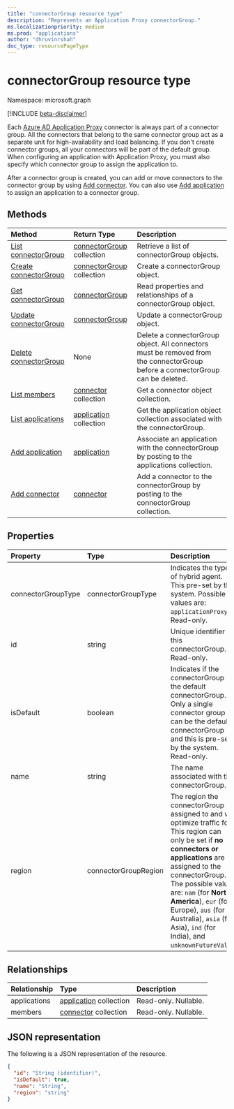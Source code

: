 ```yaml
---
title: "connectorGroup resource type"
description: "Represents an Application Proxy connectorGroup."
ms.localizationpriority: medium
ms.prod: "applications"
author: "dhruvinrshah"
doc_type: resourcePageType
---
```


# connectorGroup resource type

Namespace: microsoft.graph

[!INCLUDE [beta-disclaimer](../../includes/beta-disclaimer.md)]

Each [Azure AD Application Proxy](/azure/active-directory/app-proxy/what-is-application-proxy) connector is always part of a connector group. All the connectors that belong to the same connector group act as a separate unit for high-availability and load balancing. If you don't create connector groups, all your connectors will be part of the default group. When configuring an application with Application Proxy, you must also specify which connector group to assign the application to.

After a connector group is created, you can add or move connectors to the connector group by using [Add connector](../api/connectorgroup-post-members.md). You can also use [Add application](../api/connectorgroup-post-applications.md) to assign an application to a connector group.

## Methods

| Method		   | Return Type	|Description|
|:---------------|:--------|:----------|
|[List connectorGroup](../api/connectorgroup-list.md) |[connectorGroup](connectorgroup.md) collection | Retrieve a list of connectorGroup objects. |
|[Create connectorGroup](../api/connectorgroup-post.md) |[connectorGroup](connectorgroup.md) collection | Create a connectorGroup object. |
|[Get connectorGroup](../api/connectorgroup-get.md) | [connectorGroup](connectorgroup.md) | Read properties and relationships of a connectorGroup object. |
|[Update connectorGroup](../api/connectorgroup-update.md) | [connectorGroup](connectorgroup.md)| Update a connectorGroup object. |
|[Delete connectorGroup](../api/connectorgroup-delete.md) | None | Delete a connectorGroup object. All connectors must be removed from the connectorGroup before a connectorGroup can be deleted. |
|[List members](../api/connectorgroup-list-members.md) |[connector](connector.md) collection| Get a connector object collection. |
|[List applications](../api/connectorgroup-list-applications.md) |[application](application.md) collection| Get the application object collection associated with the connectorGroup. |
|[Add application](../api/connectorgroup-post-applications.md) |[application](application.md)| Associate an application with the connectorGroup by posting to the applications collection. |
|[Add connector](../api/connectorgroup-post-members.md) |[connector](connector.md)| Add a connector to the connectorGroup by posting to the connectorGroup collection. |

## Properties
| Property	   | Type	|Description|
|:---------------|:--------|:----------|
|connectorGroupType|connectorGroupType| Indicates the type of hybrid agent. This pre-set by the system. Possible values are: `applicationProxy`. Read-only. |
|id|string| Unique identifier for this connectorGroup. Read-only. |
|isDefault|boolean| Indicates if the connectorGroup is the default connectorGroup. Only a single connector group can be the default connectorGroup and this is pre-set by the system. Read-only. |
|name|string| The name associated with the connectorGroup. |
|region|connectorGroupRegion| The region the connectorGroup is assigned to and will optimize traffic for. This region can only be set if **no connectors or applications** are assigned to the connectorGroup. The possible values are: `nam` (for **North America**), `eur` (for Europe), `aus` (for Australia), `asia` (for Asia), `ind` (for India), and `unknownFutureValue`.|

## Relationships
| Relationship | Type	|Description|
|:---------------|:--------|:----------|
|applications|[application](application.md) collection| Read-only. Nullable.|
|members|[connector](connector.md) collection| Read-only. Nullable.|

## JSON representation

The following is a JSON representation of the resource.

<!-- {
  "blockType": "resource",
  "keyProperty":"id",
  "optionalProperties": [

  ],
  "@odata.type": "microsoft.graph.connectorGroup"
}-->

```json
{
  "id": "String (identifier)",
  "isDefault": true,
  "name": "String",
  "region": "string"
}

```

<!-- uuid: 8fcb5dbc-d5aa-4681-8e31-b001d5168d79
2015-10-25 14:57:30 UTC -->
<!--
{
  "type": "#page.annotation",
  "description": "connectorGroup resource",
  "keywords": "",
  "section": "documentation",
  "tocPath": "",
  "suppressions": []
}
-->